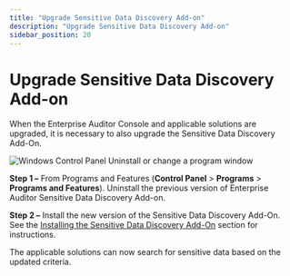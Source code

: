 ```yaml
---
title: "Upgrade Sensitive Data Discovery Add-on"
description: "Upgrade Sensitive Data Discovery Add-on"
sidebar_position: 20
---
```


# Upgrade Sensitive Data Discovery Add-on

When the Enterprise Auditor Console and applicable solutions are upgraded, it is necessary to also
upgrade the Sensitive Data Discovery Add-On.

![Windows Control Panel Uninstall or change a program window](/images/accessanalyzer/11.6/install/sensitivedatadiscovery/uninstall.webp)

**Step 1 –** From Programs and Features (**Control Panel** > **Programs** > **Programs and
Features**). Uninstall the previous version of Enterprise Auditor Sensitive Data Discovery Add-on.

**Step 2 –** Install the new version of the Sensitive Data Discovery Add-On. See the
[Installing the Sensitive Data Discovery Add-On](/docs/accessanalyzer/11.6/install/sensitivedatadiscovery/wizard.md)
section for instructions.

The applicable solutions can now search for sensitive data based on the updated criteria.
